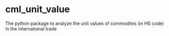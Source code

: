 # cml_unit_value
The python package to analyze the unit values of commodites (in HS code) in the international trade
